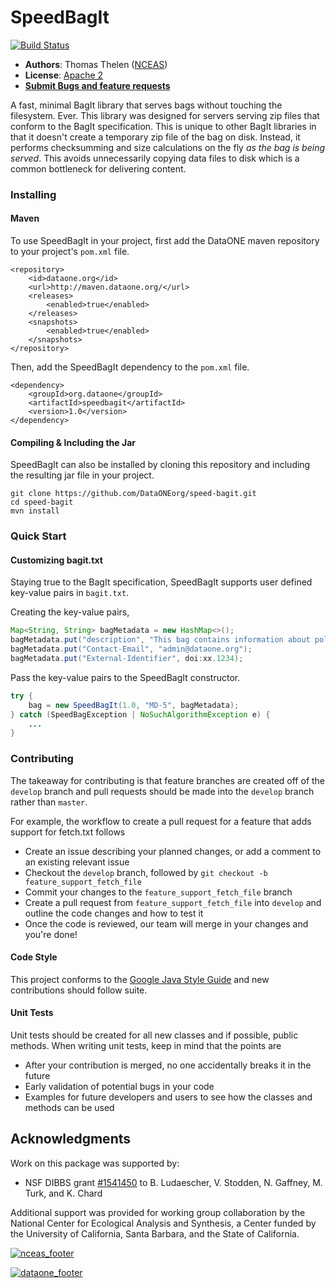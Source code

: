 # SpeedBagIt
[![Build Status](https://travis-ci.org/NCEAS/eml.svg?branch=master)](https://travis-ci.org/NCEAS/eml)

- **Authors**: Thomas Thelen ([NCEAS](http://www.nceas.ucsb.edu))
- **License**: [Apache 2](http://opensource.org/licenses/Apache-2.0)
- [**Submit Bugs and feature requests**](https://github.com/DataONEorg/rdataone/issues)

A fast, minimal BagIt library that serves bags without touching the filesystem. Ever.
This library was designed for servers serving zip files that conform 
to the BagIt specification. This is unique to other BagIt libraries in that it doesn't 
create a temporary zip file of the bag on disk. Instead, it performs checksumming and size calculations 
on the fly _as the bag is being served_. This avoids unnecessarily copying data files to disk which 
is a common bottleneck for delivering content.

### Installing

#### Maven
To use SpeedBagIt in your project, first add the DataONE maven repository to your project's `pom.xml` file.
```
<repository>
    <id>dataone.org</id>
    <url>http://maven.dataone.org/</url>
    <releases>
        <enabled>true</enabled>
    </releases>
    <snapshots>
        <enabled>true</enabled>
    </snapshots>
</repository>
```
Then, add the SpeedBagIt dependency to the `pom.xml` file.
```
<dependency>
    <groupId>org.dataone</groupId>
    <artifactId>speedbagit</artifactId>
    <version>1.0</version>
</dependency>
```

#### Compiling & Including the Jar
SpeedBagIt can also be installed by cloning this repository and including the 
resulting jar file in your project.

```
git clone https://github.com/DataONEorg/speed-bagit.git
cd speed-bagit
mvn install
```

### Quick Start


#### Customizing bagit.txt

Staying true to the BagIt specification, SpeedBagIt supports user defined key-value pairs in `bagit.txt`.  

Creating the key-value pairs,
```java
Map<String, String> bagMetadata = new HashMap<>();
bagMetadata.put("description", "This bag contains information about polar ice caps.");
bagMetadata.put("Contact-Email", "admin@dataone.org");
bagMetadata.put("External-Identifier", doi:xx.1234);
```

Pass the key-value pairs to the SpeedBagIt constructor.
```java
try {
    bag = new SpeedBagIt(1.0, "MD-5", bagMetadata);
} catch (SpeedBagException | NoSuchAlgorithmException e) {
    ...
}
```

### Contributing

The takeaway for contributing is that feature branches are created off of the `develop` branch and pull requests should be made 
into the `develop` branch rather than `master`. 

For example, the workflow to create a pull request for a feature that adds support for fetch.txt follows

- Create an issue describing your planned changes, or add a comment to an existing relevant issue
- Checkout the `develop` branch, followed by `git checkout -b feature_support_fetch_file`
- Commit your changes to the `feature_support_fetch_file` branch
- Create a pull request from `feature_support_fetch_file` into `develop` and outline the code changes and how to test it
- Once the code is reviewed, our team will merge in your changes and you're done!

#### Code Style
This project conforms to the [Google Java Style Guide](https://google.github.io/styleguide/javaguide.html) and new 
contributions should follow suite.

#### Unit Tests
Unit tests should be created for all new classes and if possible, public methods. When writing unit tests, keep in mind that 
the points are 
 - After your contribution is merged, no one accidentally breaks it in the future
 - Early validation of potential bugs in your code
 - Examples for future developers and users to see how the classes and methods can be used

## Acknowledgments
Work on this package was supported by:

- NSF DIBBS grant [#1541450](https://www.nsf.gov/awardsearch/showAward?AWD_ID=1541450) to B. Ludaescher, V. Stodden, N. Gaffney, M. Turk, and K. Chard

Additional support was provided for working group collaboration by the National Center for Ecological Analysis and Synthesis, a Center funded by the University of California, Santa Barbara, and the State of California.

[![nceas_footer](https://live-ncea-ucsb-edu-v01.pantheonsite.io/sites/default/files/2020-03/NCEAS-full%20logo-4C.png)](http://www.nceas.ucsb.edu)

[![dataone_footer](https://www.dataone.org/sites/all/images/DataONE_LOGO.jpg)](http://dataone.org)